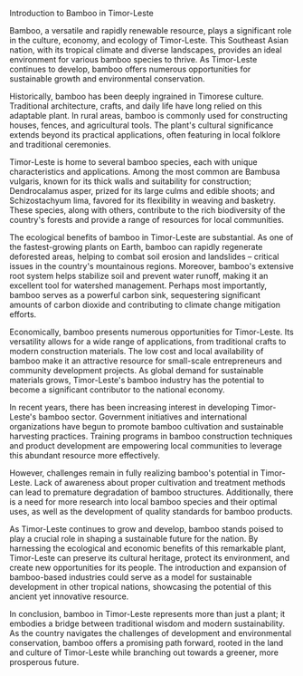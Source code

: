 Introduction to Bamboo in Timor-Leste

Bamboo, a versatile and rapidly renewable resource, plays a significant role in the culture, economy, and ecology of Timor-Leste. This Southeast Asian nation, with its tropical climate and diverse landscapes, provides an ideal environment for various bamboo species to thrive. As Timor-Leste continues to develop, bamboo offers numerous opportunities for sustainable growth and environmental conservation.

Historically, bamboo has been deeply ingrained in Timorese culture. Traditional architecture, crafts, and daily life have long relied on this adaptable plant. In rural areas, bamboo is commonly used for constructing houses, fences, and agricultural tools. The plant's cultural significance extends beyond its practical applications, often featuring in local folklore and traditional ceremonies.

Timor-Leste is home to several bamboo species, each with unique characteristics and applications. Among the most common are Bambusa vulgaris, known for its thick walls and suitability for construction; Dendrocalamus asper, prized for its large culms and edible shoots; and Schizostachyum lima, favored for its flexibility in weaving and basketry. These species, along with others, contribute to the rich biodiversity of the country's forests and provide a range of resources for local communities.

The ecological benefits of bamboo in Timor-Leste are substantial. As one of the fastest-growing plants on Earth, bamboo can rapidly regenerate deforested areas, helping to combat soil erosion and landslides – critical issues in the country's mountainous regions. Moreover, bamboo's extensive root system helps stabilize soil and prevent water runoff, making it an excellent tool for watershed management. Perhaps most importantly, bamboo serves as a powerful carbon sink, sequestering significant amounts of carbon dioxide and contributing to climate change mitigation efforts.

Economically, bamboo presents numerous opportunities for Timor-Leste. Its versatility allows for a wide range of applications, from traditional crafts to modern construction materials. The low cost and local availability of bamboo make it an attractive resource for small-scale entrepreneurs and community development projects. As global demand for sustainable materials grows, Timor-Leste's bamboo industry has the potential to become a significant contributor to the national economy.

In recent years, there has been increasing interest in developing Timor-Leste's bamboo sector. Government initiatives and international organizations have begun to promote bamboo cultivation and sustainable harvesting practices. Training programs in bamboo construction techniques and product development are empowering local communities to leverage this abundant resource more effectively.

However, challenges remain in fully realizing bamboo's potential in Timor-Leste. Lack of awareness about proper cultivation and treatment methods can lead to premature degradation of bamboo structures. Additionally, there is a need for more research into local bamboo species and their optimal uses, as well as the development of quality standards for bamboo products.

As Timor-Leste continues to grow and develop, bamboo stands poised to play a crucial role in shaping a sustainable future for the nation. By harnessing the ecological and economic benefits of this remarkable plant, Timor-Leste can preserve its cultural heritage, protect its environment, and create new opportunities for its people. The introduction and expansion of bamboo-based industries could serve as a model for sustainable development in other tropical nations, showcasing the potential of this ancient yet innovative resource.

In conclusion, bamboo in Timor-Leste represents more than just a plant; it embodies a bridge between traditional wisdom and modern sustainability. As the country navigates the challenges of development and environmental conservation, bamboo offers a promising path forward, rooted in the land and culture of Timor-Leste while branching out towards a greener, more prosperous future.